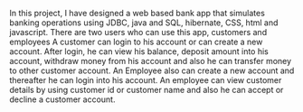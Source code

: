 In this project, I have designed a web based bank app that simulates banking operations using JDBC, java and SQL, hibernate, CSS, html and javascript. There are two users who can use this app, customers and employees A customer can login to his account or can create a new account. After login, he can view his balance, deposit amount into his account, withdraw money from his account and also he can transfer money to other customer account. An Employee also can create a new account and thereafter he can login into his account. An employee can view customer details by using customer id or customer name and also he can accept or decline a customer account.
